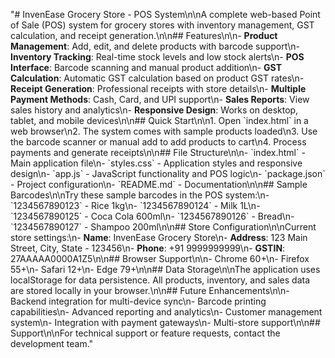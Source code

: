 "# InvenEase Grocery Store - POS System\n\nA complete web-based Point of Sale (POS) system for grocery stores with inventory management, GST calculation, and receipt generation.\n\n## Features\n\n- **Product Management**: Add, edit, and delete products with barcode support\n- **Inventory Tracking**: Real-time stock levels and low stock alerts\n- **POS Interface**: Barcode scanning and manual product addition\n- **GST Calculation**: Automatic GST calculation based on product GST rates\n- **Receipt Generation**: Professional receipts with store details\n- **Multiple Payment Methods**: Cash, Card, and UPI support\n- **Sales Reports**: View sales history and analytics\n- **Responsive Design**: Works on desktop, tablet, and mobile devices\n\n## Quick Start\n\n1. Open \`index.html\` in a web browser\n2. The system comes with sample products loaded\n3. Use the barcode scanner or manual add to add products to cart\n4. Process payments and generate receipts\n\n## File Structure\n\n- \`index.html\` - Main application file\n- \`styles.css\` - Application styles and responsive design\n- \`app.js\` - JavaScript functionality and POS logic\n- \`package.json\` - Project configuration\n- \`README.md\` - Documentation\n\n## Sample Barcodes\n\nTry these sample barcodes in the POS system:\n- \`1234567890123\` - Rice 1kg\n- \`1234567890124\` - Milk 1L\n- \`1234567890125\` - Coca Cola 600ml\n- \`1234567890126\` - Bread\n- \`1234567890127\` - Shampoo 200ml\n\n## Store Configuration\n\nCurrent store settings:\n- **Name**: InvenEase Grocery Store\n- **Address**: 123 Main Street, City, State - 123456\n- **Phone**: +91 9999999999\n- **GSTIN**: 27AAAAA0000A1Z5\n\n## Browser Support\n\n- Chrome 60+\n- Firefox 55+\n- Safari 12+\n- Edge 79+\n\n## Data Storage\n\nThe application uses localStorage for data persistence. All products, inventory, and sales data are stored locally in your browser.\n\n## Future Enhancements\n\n- Backend integration for multi-device sync\n- Barcode printing capabilities\n- Advanced reporting and analytics\n- Customer management system\n- Integration with payment gateways\n- Multi-store support\n\n## Support\n\nFor technical support or feature requests, contact the development team."